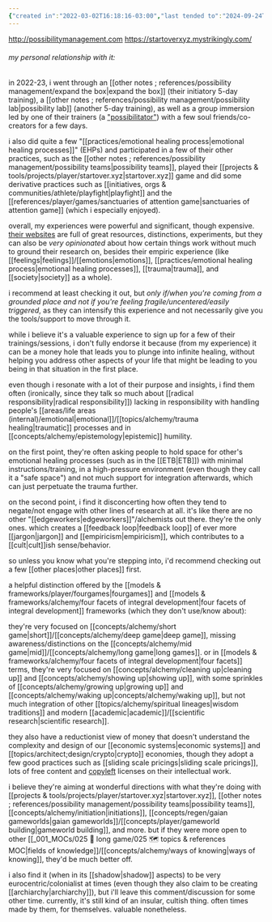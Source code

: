 ```yaml
---
{"created in":"2022-03-02T16:18:16-03:00","last tended to":"2024-09-24T11:48:23-03:00","aliases":["PM"],"tags":["organization","community","🌲","alchemy"],"relevancescore":82,"familiaritydegree":6,"familiaritycontext":"100h+ spent, in-person and online","recommendationlevel":7,"recommendationcontext":"i recommend checking it out, but take it with *a few* grains of salt. read more below before jumping in.","dg-publish":true,"notestage":["🌲"],"permalink":"/initiatives-orgs-and-communities/alchemy/possibility-management/","dgPassFrontmatter":true,"created":"2022-03-02T16:18:16.740-03:00","updated":"2024-09-26T16:05:18.329-03:00"}
---
```


http://possibilitymanagement.com
https://startoverxyz.mystrikingly.com/

###### my personal relationship with it:

in 2022-23, i went through an [[other notes ; references/possibility management/expand the box\|expand the box]] (their initiatory 5-day training), a [[other notes ; references/possibility management/possibility lab\|possibility lab]] (another 5-day training), as well as a group immersion led by one of their trainers (a ["possibilitator"](https://possibilitatortraining.mystrikingly.com/)) with a few soul friends/co-creators for a few days.

i also did quite a few "[[practices/emotional healing process\|emotional healing processes]]" (EHPs) and participated in a few of their other practices, such as the [[other notes ; references/possibility management/possibility teams\|possibility teams]], played their [[projects & tools/projects/player/startover.xyz\|startover.xyz]] game and did some derivative practices such as [[initiatives, orgs & communities/athlete/playfight\|playfight]] and the [[references/player/games/sanctuaries of attention game\|sanctuaries of attention game]] (which i especially enjoyed).

overall, my experiences were powerful and significant, though expensive. [their websites](https://spaceport.mystrikingly.com/) are full of great resources, distinctions, experiments, but they can also be *very opinionated* about how certain things work without much to ground their research on, besides their empiric experience (like [[feelings\|feelings]]/[[emotions\|emotions]], [[practices/emotional healing process\|emotional healing processes]], [[trauma\|trauma]], and [[society\|society]] as a whole).

i recommend at least checking it out, but *only if/when you're coming from a grounded place and not if you're feeling fragile/uncentered/easily triggered*, as they can intensify this experience and not necessarily give you the tools/support to move through it.

while i believe it's a valuable experience to sign up for a few of their trainings/sessions, i don't fully endorse it because (from my experience) it can be a money hole that leads you to plunge into infinite healing, without helping you address other aspects of your life that might be leading to you being in that situation in the first place.

even though i resonate with a lot of their purpose and insights, i find them often (ironically, since they talk so much about [[radical responsibility\|radical responsibility]]) lacking in responsibility with handling people's [[areas/life areas (internal)/emotional\|emotional]]/[[topics/alchemy/trauma healing\|traumatic]] processes and in [[concepts/alchemy/epistemology\|epistemic]] humility.

on the first point, they're often asking people to hold space for other's emotional healing processes (such as in the [[ETB\|ETB]]) with minimal instructions/training, in a high-pressure environment (even though they call it a "safe space") and not much support for integration afterwards, which can just perpetuate the trauma further.

on the second point, i find it disconcerting how often they tend to negate/not engage with other lines of research at all. it's like there are no other "[[edgeworkers\|edgeworkers]]"/alchemists out there. they're the only ones. which creates a [[feedback loop\|feedback loop]] of ever more [[jargon\|jargon]] and [[empiricism\|empiricism]], which contributes to a [[cult\|cult]]ish sense/behavior.

so unless you know what you're stepping into, i'd recommend checking out a few [[other places\|other places]] first.

a helpful distinction offered by the [[models & frameworks/player/fourgames\|fourgames]] and [[models & frameworks/alchemy/four facets of integral development\|four facets of integral development]] frameworks (which they don't use/know about):

they're very focused on [[concepts/alchemy/short game\|short]]/[[concepts/alchemy/deep game\|deep game]], missing awareness/distinctions on the [[concepts/alchemy/mid game\|mid]]/[[concepts/alchemy/long game\|long games]]. or in [[models & frameworks/alchemy/four facets of integral development\|four facets]] terms, they're very focused on [[concepts/alchemy/cleaning up\|cleaning up]] and [[concepts/alchemy/showing up\|showing up]], with some sprinkles of [[concepts/alchemy/growing up\|growing up]] and [[concepts/alchemy/waking up\|concepts/alchemy/waking up]], but not much integration of other [[topics/alchemy/spiritual lineages\|wisdom traditions]] and modern [[academic\|academic]]/[[scientific research\|scientific research]].

they also have a reductionist view of money that doesn't understand the complexity and design of our [[economic systems\|economic systems]] and [[topics/architect;design/crypto\|crypto]] economies, though they adopt a few good practices such as [[sliding scale pricings\|sliding scale pricings]], lots of free content and [copyleft](https://en.wikipedia.org/wiki/Copyleft) licenses on their intellectual work.

i believe they're aiming at wonderful directions with what they're doing with [[projects & tools/projects/player/startover.xyz\|startover.xyz]], [[other notes ; references/possibility management/possibility teams\|possibility teams]], [[concepts/alchemy/initiation\|initiations]], [[concepts/regen/gaian gameworlds\|gaian gameworlds]]/[[concepts/player/gameworld building\|gameworld building]], and more. but if they were more open to other [[_001_MOCs/025 🔷 long game/025 🗺 topics & references MOC\|fields of knowledge]]/[[concepts/alchemy/ways of knowing\|ways of knowing]], they'd be much better off.

i also find it (when in its [[shadow\|shadow]] aspects) to be very eurocentric/colonialist at times (even though they also claim to be creating [[archiarchy\|archiarchy]]), but i'll leave this comment/discussion for some other time. currently, it's still kind of an insular, cultish thing. often times made by them, for themselves. valuable nonetheless.